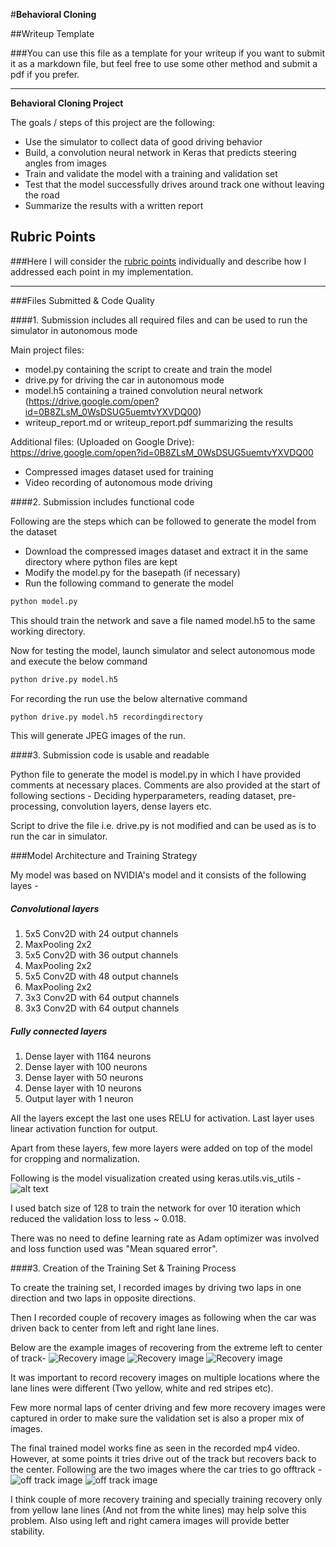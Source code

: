 #**Behavioral Cloning** 

##Writeup Template

###You can use this file as a template for your writeup if you want to submit it as a markdown file, but feel free to use some other method and submit a pdf if you prefer.

---

**Behavioral Cloning Project**

The goals / steps of this project are the following:
* Use the simulator to collect data of good driving behavior
* Build, a convolution neural network in Keras that predicts steering angles from images
* Train and validate the model with a training and validation set
* Test that the model successfully drives around track one without leaving the road
* Summarize the results with a written report


[//]: # (Image References)

[image1]: ./examples/model.png "Model Visualization"
[image2]: ./examples/recovery_1.jpg "Recovery Image"
[image3]: ./examples/recovery_2.jpg "Recovery Image"
[image4]: ./examples/recovery_3.jpg "Recovery Image"
[image5]: ./examples/offtrack_1.jpg "Off track 1"
[image6]: ./examples/offtrack_2.jpg "Off track 2"

## Rubric Points
###Here I will consider the [rubric points](https://review.udacity.com/#!/rubrics/432/view) individually and describe how I addressed each point in my implementation.  

---
###Files Submitted & Code Quality

####1. Submission includes all required files and can be used to run the simulator in autonomous mode

Main project files:
* model.py containing the script to create and train the model
* drive.py for driving the car in autonomous mode
* model.h5 containing a trained convolution neural network (https://drive.google.com/open?id=0B8ZLsM_0WsDSUG5uemtvYXVDQ00)
* writeup_report.md or writeup_report.pdf summarizing the results

Additional files: (Uploaded on Google Drive): https://drive.google.com/open?id=0B8ZLsM_0WsDSUG5uemtvYXVDQ00 
* Compressed images dataset used for training
* Video recording of autonomous mode driving  

####2. Submission includes functional code

Following are the steps which can be followed to generate the model from the dataset 
* Download the compressed images dataset and extract it in the same directory where python files are kept 
* Modify the model.py for the basepath (if necessary)
* Run the following command to generate the model

```sh 
python model.py
```

This should train the network and save a file named model.h5 to the same working directory.

Now for testing the model, launch simulator and select autonomous mode and execute the below command 
```sh
python drive.py model.h5
```

For recording the run use the below alternative command 
```sh 
python drive.py model.h5 recordingdirectory
```

This will generate JPEG images of the run. 

####3. Submission code is usable and readable

Python file to generate the model is model.py in which I have provided comments at necessary places. 
Comments are also provided at the start of following sections - Deciding hyperparameters, reading dataset, pre-processing, convolution layers, dense layers etc.

Script to drive the file i.e. drive.py is not modified and can be used as is to run the car in simulator.

###Model Architecture and Training Strategy

My model was based on NVIDIA's model and it consists of the following layes -

##### Convolutional layers 
1. 5x5 Conv2D with 24 output channels 
2. MaxPooling 2x2
3. 5x5 Conv2D with 36 output channels 
4. MaxPooling 2x2
5. 5x5 Conv2D with 48 output channels 
6. MaxPooling 2x2
7. 3x3 Conv2D with 64 output channels 
8. 3x3 Conv2D with 64 output channels

##### Fully connected layers
1. Dense layer with 1164 neurons 
2. Dense layer with 100 neurons
3. Dense layer with 50 neurons
4. Dense layer with 10 neurons
5. Output layer with 1 neuron 


All the layers except the last one uses RELU for activation. Last layer uses linear activation function for output.

Apart from these layers, few more layers were added on top of the model for cropping and normalization.

Following is the model visualization created using keras.utils.vis_utils -
![alt text][image1]

I used batch size of 128 to train the network for over 10 iteration which reduced the validation loss to less ~ 0.018.

There was no need to define learning rate as Adam optimizer was involved and loss function used was "Mean squared error".

####3. Creation of the Training Set & Training Process

To create the training set, I recorded images by driving two laps in one direction and two laps in opposite directions.

Then I recorded couple of recovery images as following when the car was driven back to center from left and right lane lines.

Below are the example images of recovering from the extreme left to center of track-
![Recovery image][image2] 
![Recovery image][image3] 
![Recovery image][image4]

It was important to record recovery images on multiple locations where the lane lines were different (Two yellow, white and red stripes etc).

Few more normal laps of center driving and few more recovery images were captured in order to make sure the validation set is also a proper mix of images.

The final trained model works fine as seen in the recorded mp4 video. However, at some points it tries drive out of the track but recovers back to the center.
Following are the two images where the car tries to go offtrack -
![off track image][image5] 
![off track image][image6]

I think couple of more recovery training and specially training recovery only from yellow lane lines (And not from the white lines) may help solve this problem.
Also using left and right camera images will provide better stability. 
